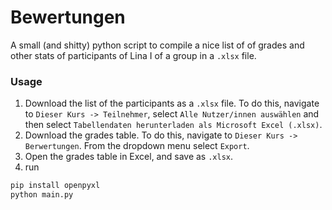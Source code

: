 # Bewertungen
A small (and shitty) python script to compile a nice list of of grades and other stats of participants of Lina I of a group in a `.xlsx` file.
### Usage

1. Download the list of the participants as a `.xlsx` file. To do this, navigate to `Dieser Kurs -> Teilnehmer`, select `Alle Nutzer/innen auswählen` and then select `Tabellendaten herunterladen als Microsoft Excel (.xlsx)`.
2. Download the grades table. To do this, navigate to `Dieser Kurs -> Berwertungen`. From the dropdown menu select `Export`. 
3. Open the grades table in Excel, and save as `.xlsx`.
4. run 
```bash
pip install openpyxl
python main.py
```